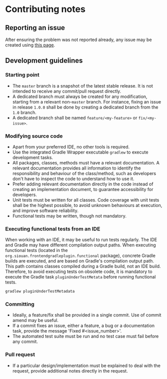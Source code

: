 # Contributing notes

## Reporting an issue

After ensuring the problem was not reported already, any issue may be created using [this page][issues].

## Development guidelines

### Starting point

- The `master` branch is a snapshot of the latest stable release. It is not intended to receive any commit/pull request
directly.
- A dedicated branch must always be created for any modification, starting from a relevant non-`master` branch. For
instance, fixing an issue in release `1.0.0` shall be done by creating a dedicated branch from the `1.0` branch.
- A dedicated branch shall be named `feature/<my-feature>` or `fix/<my-issue>`.

### Modifying source code

- Apart from your preferred IDE, no other tools is required.
- Use the integrated Gradle Wrapper executable `gradlew` to execute development tasks.
- All packages, classes, methods must have a relevant documentation. A relevant documentation provides all information
to identify the responsibility and behaviour of the class/method, such as developers don't have to inspect the code to
understand how to use it.
- Prefer adding relevant documentation directly in the code instead of creating an implementation document, to guarantee
accessibility for developers.
- Unit tests must be written for all classes. Code coverage with unit tests shall be the highest possible, to avoid
unknown behaviours at execution, and improve software reliability.
- Functional tests may be written, though not mandatory. 

### Executing functional tests from an IDE

When working with an IDE, it may be useful to run tests regularly. The IDE and Gradle may have different compilation
output paths. When executing functional tests (located in the `org.siouan.frontendgradleplugin.functional` package),
concrete Gradle builds are executed, and are based on Gradle's compilation output path. This path contains classes
compiled during a Gradle build, not an IDE build. Therefore, to avoid executing tests on obsolete code, it is mandatory
to execute the Gradle task `pluginUnderTestMetata` before running functional tests.

```sh
gradlew pluginUnderTestMetadata

```

### Committing

- Ideally, a feature/fix shall be provided in a single commit. Use of commit amend may be useful.
- If a commit fixes an issue, either a feature, a bug or a documentation task, provide the message
'Fixed #<issue_number>'.
- The automated test suite must be run and no test case must fail before any commit.

### Pull request

- If a particular design/implementation must be explained to deal with the request, provide additional notes directly in
the request.

[issues]: <https://github.com/Siouan/frontend-gradle-plugin/issues> (Issues)

